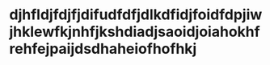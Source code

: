# djhfldjfdjfjdifudfdfjdlkdfidjfoidfdpjiwjhklewfkjnhfjkshdiadjsaoidjoiahokhfrehfejpaijdsdhaheiofhofhkj